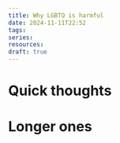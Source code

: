 ```yaml
---
title: Why LGBTQ is harmful
date: 2024-11-11T22:52
tags: 
series: 
resources: 
draft: true
---
```

# Quick thoughts


# Longer ones
